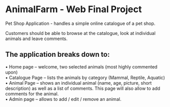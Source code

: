 # AnimalFarm - Web Final Project
Pet Shop Application - handles a simple online catalogue of a pet shop.

Customers should be able to browse at the catalogue, look at individual animals and leave comments. 

## The application breaks down to:
•	Home page – welcome, two selected animals (most highly commented upon) <br/>
•	Catalogue Page – lists the animals by category (Mammal, Reptile, Aquatic) <br/>
•	Animal Page – shows an individual animal (name, age, picture, short description) as well as a list of comments. This page will also allow to add comments for the animal. <br/>
•	Admin page – allows to add / edit / remove an animal. <br/>
